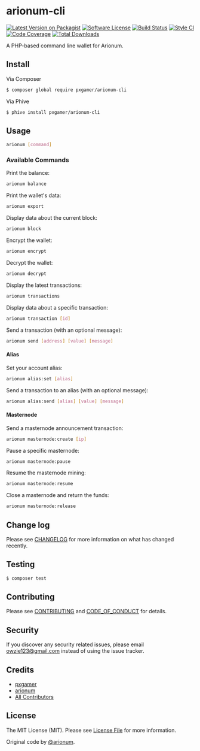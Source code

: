 # arionum-cli

[![Latest Version on Packagist][ico-version]][link-packagist]
[![Software License][ico-license]](LICENSE.md)
[![Build Status][ico-travis]][link-travis]
[![Style CI][ico-styleci]][link-styleci]
[![Code Coverage][ico-code-quality]][link-code-quality]
[![Total Downloads][ico-downloads]][link-downloads]

A PHP-based command line wallet for Arionum.

## Install

Via Composer

```bash
$ composer global require pxgamer/arionum-cli
```

Via Phive

```bash
$ phive install pxgamer/arionum-cli
```

## Usage

```bash
arionum [command]
```

### Available Commands

Print the balance:

```bash
arionum balance
```

Print the wallet's data:

```bash
arionum export
```

Display data about the current block:

```bash
arionum block
```

Encrypt the wallet:

```bash
arionum encrypt
```

Decrypt the wallet:

```bash
arionum decrypt
```

Display the latest transactions:

```bash
arionum transactions
```

Display data about a specific transaction:

```bash
arionum transaction [id]
```

Send a transaction (with an optional message):

```bash
arionum send [address] [value] [message]
```

#### Alias

Set your account alias:

```bash
arionum alias:set [alias]
```

Send a transaction to an alias (with an optional message):

```bash
arionum alias:send [alias] [value] [message]
```

#### Masternode

Send a masternode announcement transaction:

```bash
arionum masternode:create [ip]
```

Pause a specific masternode:

```bash
arionum masternode:pause
```

Resume the masternode mining:

```bash
arionum masternode:resume
```

Close a masternode and return the funds:

```bash
arionum masternode:release
```

## Change log

Please see [CHANGELOG](CHANGELOG.md) for more information on what has changed recently.

## Testing

```bash
$ composer test
```

## Contributing

Please see [CONTRIBUTING](.github/CONTRIBUTING.md) and [CODE_OF_CONDUCT](.github/CODE_OF_CONDUCT.md) for details.

## Security

If you discover any security related issues, please email owzie123@gmail.com instead of using the issue tracker.

## Credits

- [pxgamer][link-author]
- [arionum][link-arionum]
- [All Contributors][link-contributors]

## License

The MIT License (MIT). Please see [License File](LICENSE.md) for more information.

Original code by [@arionum][link-arionum].

[ico-version]: https://img.shields.io/packagist/v/pxgamer/arionum-cli.svg?style=flat-square
[ico-license]: https://img.shields.io/badge/license-MIT-brightgreen.svg?style=flat-square
[ico-travis]: https://img.shields.io/travis/pxgamer/arionum-cli/master.svg?style=flat-square
[ico-styleci]: https://styleci.io/repos/122668084/shield
[ico-code-quality]: https://img.shields.io/codecov/c/github/pxgamer/arionum-cli.svg?style=flat-square
[ico-downloads]: https://img.shields.io/packagist/dt/pxgamer/arionum-cli.svg?style=flat-square

[link-packagist]: https://packagist.org/packages/pxgamer/arionum-cli
[link-travis]: https://travis-ci.org/pxgamer/arionum-cli
[link-styleci]: https://styleci.io/repos/122668084
[link-code-quality]: https://codecov.io/gh/pxgamer/arionum-cli
[link-downloads]: https://packagist.org/packages/pxgamer/arionum-cli
[link-author]: https://github.com/pxgamer
[link-arionum]: https://github.com/arionum
[link-contributors]: ../../contributors
